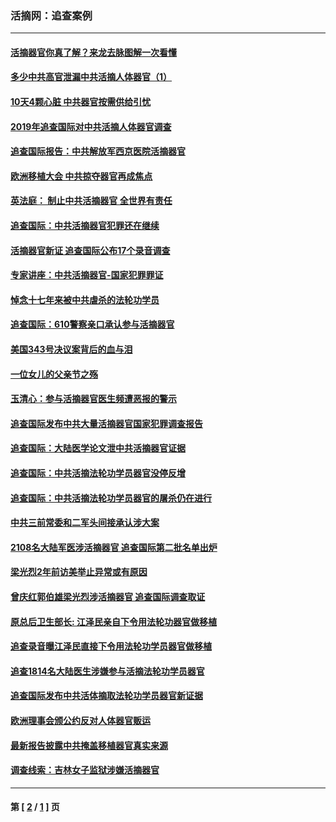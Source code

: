 ### 活摘网：追查案例
---
#### [活摘器官你真了解？来龙去脉图解一次看懂](../../pages/nf5880/n13013820.md?08170430) 
#### [多少中共高官泄漏中共活摘人体器官（1）](../../pages/nf5880/n12671234.md?08170430) 
#### [10天4颗心脏 中共器官按需供给引忧](../../pages/nf5880/n12326366.md?08170430) 
#### [2019年追查国际对中共活摘人体器官调查](../../pages/nf5880/n11917733.md?08170430) 
#### [追查国际报告：中共解放军西京医院活摘器官](../../pages/nf5880/n11838359.md?08170430) 
#### [欧洲移植大会 中共掠夺器官再成焦点](../../pages/nf5880/n11538883.md?08170430) 
#### [英法庭： 制止中共活摘器官 全世界有责任](../../pages/nf5880/n11330691.md?08170430) 
#### [追查国际：中共活摘器官犯罪还在继续](../../pages/nf5880/n11218301.md?08170430) 
#### [活摘器官新证 追查国际公布17个录音调查](../../pages/nf5880/n10897744.md?08170430) 
#### [专家讲座：中共活摘器官-国家犯罪罪证](../../pages/nf5880/n8828153.md?08170430) 
#### [悼念十七年来被中共虐杀的法轮功学员](../../pages/nf5880/n8124823.md?08170430) 
#### [追查国际：610警察亲口承认参与活摘器官](../../pages/nf5880/n8109067.md?08170430) 
#### [美国343号决议案背后的血与泪](../../pages/nf5880/n8020684.md?08170430) 
#### [一位女儿的父亲节之殇](../../pages/nf5880/n8014122.md?08170430) 
#### [玉清心：参与活摘器官医生频遭恶报的警示](../../pages/nf5880/n4637546.md?08170430) 
#### [追查国际发布中共大量活摘器官国家犯罪调查报告](../../pages/nf5880/n4613428.md?08170430) 
#### [追查国际：大陆医学论文泄中共活摘器官证据](../../pages/nf5880/n4608794.md?08170430) 
#### [追查国际：中共活摘法轮功学员器官没停反增](../../pages/nf5880/n4584075.md?08170430) 
#### [追查国际：中共活摘法轮功学员器官的屠杀仍在进行](../../pages/nf5880/n4299154.md?08170430) 
#### [中共三前常委和二军头间接承认涉大案](../../pages/nf5880/n4286244.md?08170430) 
#### [2108名大陆军医涉活摘器官 追查国际第二批名单出炉](../../pages/nf5880/n4284769.md?08170430) 
#### [梁光烈2年前访美举止异常或有原因](../../pages/nf5880/n4279686.md?08170430) 
#### [曾庆红郭伯雄梁光烈涉活摘器官 追查国际调查取证](../../pages/nf5880/n4278462.md?08170430) 
#### [原总后卫生部长: 江泽民亲自下令用法轮功器官做移植](../../pages/nf5880/n4263864.md?08170430) 
#### [追查录音曝江泽民直接下令用法轮功学员器官做移植](../../pages/nf5880/n4261268.md?08170430) 
#### [追查1814名大陆医生涉嫌参与活摘法轮功学员器官](../../pages/nf5880/n4259055.md?08170430) 
#### [追查国际发布中共活体摘取法轮功学员器官新证据](../../pages/nf5880/n4258255.md?08170430) 
#### [欧洲理事会颁公约反对人体器官贩运](../../pages/nf5880/n4206955.md?08170430) 
#### [最新报告披露中共掩盖移植器官真实来源](../../pages/nf5880/n4140084.md?08170430) 
#### [调查线索：吉林女子监狱涉嫌活摘器官](../../pages/nf5880/n4044366.md?08170430) 

---
#### 第 [ [2](./2.md?08170430) / [1](./1.md?08170430) ] 页
